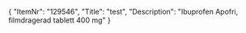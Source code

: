 {
  "ItemNr": "129546",
  "Title": "test",
  "Description": "Ibuprofen Apofri, filmdragerad tablett 400 mg"
}